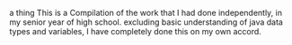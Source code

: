a thing
This is a Compilation of the work that I had done independently, in my senior year of high school.
excluding basic understanding of java data types and variables, I have completely done this on my own accord.
